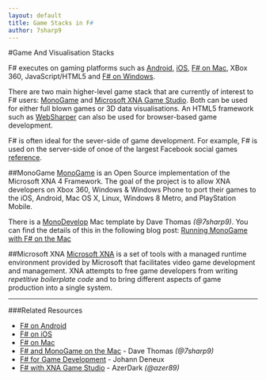 ```yaml
---
layout: default
title: Game Stacks in F#
author: 7sharp9
---
```

#Game And Visualisation Stacks

F# executes on gaming platforms such as  [Android](/use/android/), [iOS](/use/ios/), 
[F# on Mac](/use/mac/), XBox 360, JavaScript/HTML5 and [F# on Windows](/use/windows/).

There are two main higher-level game stack that are currently of 
interest to F# users: [MonoGame][1] and 
[Microsoft XNA Game Studio][2].  Both can be used for either full blown games or 3D 
data visualisations.  An HTML5 framework such as [WebSharper](http://websharper.com) can also
be used for browser-based game development.

F# is often ideal for the sever-side of game development. For example, F# is used on the server-side
of onoe of the largest Facebook social games [reference](http://www.dotnetrocks.com/default.aspx?ShowNum=846).


##MonoGame
[MonoGame][1] is an Open Source implementation of the Microsoft XNA 4 Framework. The 
goal of the project is to allow XNA developers on Xbox 360, Windows & Windows Phone to port 
their games to the iOS, Android, Mac OS X, Linux, Windows 8 Metro, and PlayStation 
Mobile.  

There is a [MonoDevelop][7] Mac template by Dave Thomas *(@7sharp9)*.  You can find the details of this in the following blog 
post: [Running MonoGame with F# on the Mac][3]

##Microsoft XNA
[Microsoft XNA][2] is a set of tools with a managed runtime environment provided by Microsoft that 
facilitates video game development and management. XNA attempts to free game developers from writing 
*repetitive boilerplate code* and to bring different aspects of game production into a single system.  

- - -

###Related Resources
*   [F# on Android](/use/android/) 
*   [F# on iOS](/use/ios/) 
*   [F# on Mac](/use/mac/) 
*   [F# and MonoGame on the Mac][3] - Dave Thomas *(@7sharp9)*
*   [F# for Game Development][4] - Johann Deneux 
*   [F# with XNA Game Studio][5] - AzerDark *(@azer89)*

[1]: http://monogame.codeplex.com
[2]: http://msdn.microsoft.com/en-us/aa937791.aspx
[3]: http://7sharpnine.com/posts/Fsharp-and-MonoGame-on-the-Mac/
[4]: http://sharp-gamedev.blogspot.co.uk
[5]: http://azerdark.wordpress.com/2011/04/05/f-with-xna-game-studio/
[6]: http://www.microsoft.com/visualstudio/
[7]: http://monodevelop.com
